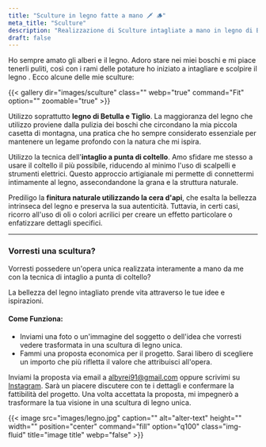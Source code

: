```yaml
---
title: "Sculture in legno fatte a mano 🗡️ 🪵"
meta_title: "Sculture"
description: "Realizzazione di Sculture intagliate a mano in legno di Betulla e Tiglio"
draft: false
---
```


Ho sempre amato gli alberi e il legno. Adoro stare nei miei boschi e mi piace tenerli puliti, così con i rami delle potature ho iniziato a intagliare e scolpire il legno .
Ecco alcune delle mie sculture:

{{< gallery dir="images/sculture" class="" webp="true" command="Fit" option="" zoomable="true" >}}

Utilizzo soprattutto **legno di Betulla e Tiglio**. La maggioranza del legno che utilizzo proviene dalla pulizia dei boschi che circondano la mia piccola casetta di montagna, una pratica che ho sempre considerato essenziale per mantenere un legame profondo con la natura che mi ispira.

Utilizzo la tecnica dell'**intaglio a punta di coltello**. Amo sfidare me stesso a usare il coltello il più possibile, riducendo al minimo l'uso di scalpelli e strumenti elettrici. Questo approccio artigianale mi permette di connettermi intimamente al legno, assecondandone la grana e la struttura naturale.

Prediligo la **finitura naturale utilizzando la cera d'api**, che esalta la bellezza intrinseca del legno e preserva la sua autenticità. Tuttavia, in certi casi, ricorro all'uso di oli o colori acrilici per creare un effetto particolare o enfatizzare dettagli specifici.

---

### Vorresti una scultura?

Vorresti possedere un'opera unica realizzata interamente a mano da me con la tecnica di intaglio a punta di coltello?

La bellezza del legno intagliato prende vita attraverso le tue idee e ispirazioni.

#### Come Funziona:
- Inviami una foto o un'immagine del soggetto o dell'idea che vorresti vedere trasformata in una scultura di legno unica.
- Fammi una proposta economica per il progetto. Sarai libero di scegliere un importo che più rifletta il valore che attribuisci all'opera.

Inviami la  proposta via email a [albyrei91@gmail.com](mailto:albyrei91@gmail.com) oppure scrivimi su [Instagram](https://www.instagram.com/albyrei/?hl=it).
Sarà un piacere discutere con te i dettagli e confermare la fattibilità del progetto.
Una volta accettata la proposta, mi impegnerò a trasformare la tua visione in una scultura di legno unica.

{{< image src="images/legno.jpg" caption="" alt="alter-text" height="" width="" position="center" command="fill" option="q100" class="img-fluid" title="image title"  webp="false" >}}
